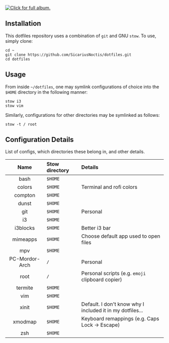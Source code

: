 [![Click for full album.](https://i.imgur.com/tJlW7l1.gif)](https://imgur.com/a/W5QwA)

<!-- [[![Click for full album.](https://i.imgur.com/0DqKJaD.mp4)](https://imgur.com/a/W5QwA) -->
<!-- [Full album.](https://imgur.com/a/W5QwA) -->

## Installation

This dotfiles repository uses a combination of `git` and GNU `stow`. To use, simply clone:

    cd ~
    git clone https://github.com/SicariusNoctis/dotfiles.git
    cd dotfiles

## Usage

From inside `~/dotfiles`, one may symlink configurations of choice into the `$HOME` directory in the following manner:

    stow i3
    stow vim

Similarly, configurations for other directories may be symlinked as follows:

    stow -t / root

## Configuration Details

List of configs, which directories these belong in, and other details.

| Name           | Stow directory | Details        |
| :------------: | :------------- | :------------- |
| bash           | `$HOME`        |                |
| colors         | `$HOME`        | Terminal and rofi colors |
| compton        | `$HOME`        |                |
| dunst          | `$HOME`        |                |
| git            | `$HOME`        | Personal       |
| i3             | `$HOME`        |                |
| i3blocks       | `$HOME`        | Better i3 bar  |
| mimeapps       | `$HOME`        | Choose default app used to open files |
| mpv            | `$HOME`        |                |
| PC-Mordor-Arch | `/`            | Personal       |
| root           | `/`            | Personal scripts (e.g. `emoji` clipboard copier) |
| termite        | `$HOME`        |                |
| vim            | `$HOME`        |                |
| xinit          | `$HOME`        | Default. I don't know why I included it in my dotfiles... |
| xmodmap        | `$HOME`        | Keyboard remappings (e.g. Caps Lock -> Escape) |
| zsh            | `$HOME`        |                |

